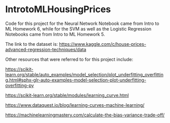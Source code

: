 # IntrotoMLHousingPrices

Code for this project for the Neural Network Notebook came from Intro to ML Homework 6, while for the SVM as well as the Logistic Regression Notebooks came from Intro to ML Homework 5. 

The link to the dataset is: https://www.kaggle.com/c/house-prices-advanced-regression-techniques/data
 
 Other resources that were referred to for this project include:
 
 https://scikit-learn.org/stable/auto_examples/model_selection/plot_underfitting_overfitting.html#sphx-glr-auto-examples-model-selection-plot-underfitting-overfitting-py
 
 https://scikit-learn.org/stable/modules/learning_curve.html
 
 https://www.dataquest.io/blog/learning-curves-machine-learning/
 
 https://machinelearningmastery.com/calculate-the-bias-variance-trade-off/

